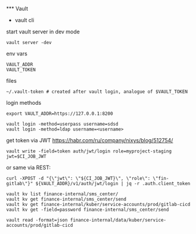 *** Vault

* vault cli

start vault server in dev mode
```
vault server -dev
```

env vars
```
VAULT_ADDR
VAULT_TOKEN
```

files
```
~/.vault-token # created after vault login, analogue of $VAULT_TOKEN

```

login methods
```
export VAULT_ADDR=https://127.0.0.1:8200

vault login -method=userpass username=sdsd
vault login -method=ldap username=<username>
```

get token via JWT 
https://habr.com/ru/company/nixys/blog/512754/
```
vault write -field=token auth/jwt/login role=myproject-staging jwt=$CI_JOB_JWT

```
or same via REST:
```
curl -XPOST -d "{\"jwt\": \"${CI_JOB_JWT}\", \"role\": \"fin-gitlab\"}" ${VAULT_ADDR}/v1/auth/jwt/login | jq -r .auth.client_token
```


```
vault kv list finance-internal/sms_center/
vault kv get finance-internal/sms_center/send
vault kv get finance-internal/kuber/service-accounts/prod/gitlab-cicd
vault kv get -field=password finance-internal/sms_center/send
```

```
vault read -format=json finance-internal/data/kuber/service-accounts/prod/gitlab-cicd
```